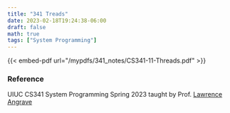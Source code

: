 ```yaml
---
title: "341 Treads"
date: 2023-02-18T19:24:38-06:00
draft: false
math: true
tags: ["System Programming"]
---
```


{{< embed-pdf url="/mypdfs/341_notes/CS341-11-Threads.pdf" >}}

### Reference
UIUC CS341 System Programming Spring 2023 taught by Prof. [Lawrence Angrave](https://siebelschool.illinois.edu/about/people/faculty/angrave)